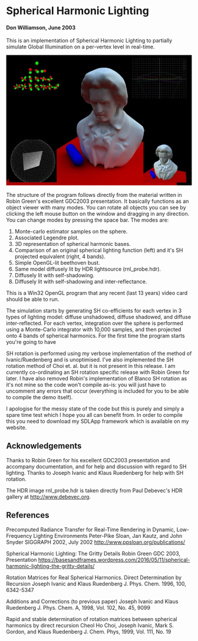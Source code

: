 
# Spherical Harmonic Lighting
#### Don Williamson, June 2003

This is an implementation of Spherical Harmonic Lighting to partially simulate Global Illumination
on a per-vertex level in real-time.

<p align="center">
  <img src="Reference/06-16-2003.jpg?raw=true" alt="Screenshot"/>
</p>

The structure of the program follows directly from the material
written in Robin Green's excellent GDC2003 presentation. It basically functions as an object
viewer with many modes. You can rotate all objects you can see by clicking the left mouse button on
the window and dragging in any direction. You can change modes by pressing the space bar. The modes
are:

1. Monte-carlo estimator samples on the sphere.
2. Associated Legendre plot.
3. 3D representation of spherical harmonic bases.
4. Comparison of an original spherical lighting function (left) and it's SH projected equivalent (right, 4 bands).
5. Simple OpenGL-lit beethoven bust.
6. Same model diffusely lit by HDR lightsource (rnl_probe.hdr).
7. Diffusely lit with self-shadowing.
8. Diffusely lit with self-shadowing and inter-reflectance.

This is a Win32 OpenGL program that any recent (last 13 years) video card should be able to run.

The simulation starts by generating SH co-efficients for each vertex in 3 types of lighting model:
diffuse unshadowed, diffuse shadowed, and diffuse inter-reflected. For each vertex, integration over
the sphere is performed using a Monte-Carlo integrator with 10,000 samples, and then projected onto
4 bands of spherical harmonics. For the first time the program starts you're going to have

SH rotation is performed using my verbose implementation of the method of Ivanic/Ruedenberg and is
unoptimised. I've also implemented the SH rotation method of Choi et. al. but it is not present in this
release. I am currently co-ordinating an SH rotation specific release with Robin Green for later.
I have also removed Robin's implementation of Blanco SH rotation as it's not mine so the code won't
compile as-is: you will just have to uncomment any errors that occur (everything is included for you
to be able to compile the demo itself).

I apologise for the messy state of the code but this is purely and simply a spare time test which I
hope you all can benefit from. In order to compile this you need to download my SDLApp framework which
is available on my website.


Acknowledgements
----------------

Thanks to Robin Green for his excellent GDC2003 presentation and accompany documentation, and for
help and discussion with regard to SH lighting. Thanks to Joseph Ivanic and Klaus Ruedenberg for
help with SH rotation.

The HDR image rnl_probe.hdr is taken directly from Paul Debevec's HDR gallery at http://www.debevec.org.

References
----------

Precomputed Radiance Transfer for Real-Time Rendering in Dynamic, Low-Frequency Lighting Environments
Peter-Pike Sloan, Jan Kautz, and John Snyder
SIGGRAPH 2002, July 2002
http://www.ppsloan.org/publications/

Spherical Harmonic Lighting: The Gritty Details
Robin Green
GDC 2003, Presentation
https://basesandframes.wordpress.com/2016/05/11/spherical-harmonic-lighting-the-gritty-details/

Rotation Matrices for Real Spherical Harmonics. Direct Determination by Recursion
Joseph Ivanic and Klaus Ruedenberg
J. Phys. Chem. 1996, 100, 6342-5347

Additions and Corrections (to previous paper)
Joseph Ivanic and Klaus Ruedenberg
J. Phys. Chem. A, 1998, Vol. 102, No. 45, 9099

Rapid and stable determination of rotation matrices between spherical harmonics by direct recursion
Cheol Ho Choi, Joseph Ivanic, Mark S. Gordon, and Klaus Ruedenberg
J. Chem. Phys, 1999, Vol. 111, No. 19
